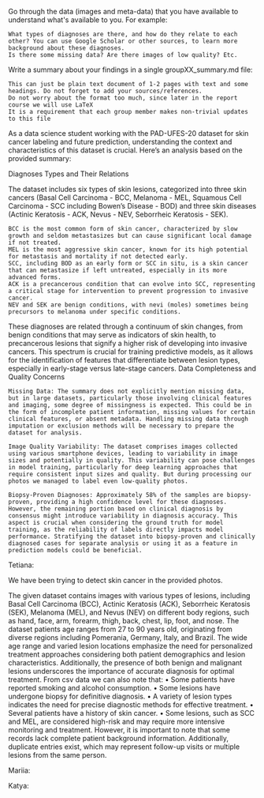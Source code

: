 Go through the data (images and meta-data) that you have available to understand what's available to you. For example:

    What types of diagnoses are there, and how do they relate to each other? You can use Google Scholar or other sources, to learn more background about these diagnoses.
    Is there some missing data? Are there images of low quality? Etc.

Write a summary about your findings in a single groupXX_summary.md file:

    This can just be plain text document of 1-2 pages with text and some headings. Do not forget to add your sources/references.
    Do not worry about the format too much, since later in the report course we will use LaTeX
    It is a requirement that each group member makes non-trivial updates to this file


As a data science student working with the PAD-UFES-20 dataset for skin cancer labeling and future prediction, understanding the context and characteristics of this dataset is crucial. Here’s an analysis based on the provided summary:

Diagnoses Types and Their Relations

The dataset includes six types of skin lesions, categorized into three skin cancers (Basal Cell Carcinoma - BCC, Melanoma - MEL, Squamous Cell Carcinoma - SCC including Bowen’s Disease - BOD) and three skin diseases (Actinic Keratosis - ACK, Nevus - NEV, Seborrheic Keratosis - SEK).

    BCC is the most common form of skin cancer, characterized by slow growth and seldom metastasizes but can cause significant local damage if not treated.
    MEL is the most aggressive skin cancer, known for its high potential for metastasis and mortality if not detected early.
    SCC, including BOD as an early form or SCC in situ, is a skin cancer that can metastasize if left untreated, especially in its more advanced forms.
    ACK is a precancerous condition that can evolve into SCC, representing a critical stage for intervention to prevent progression to invasive cancer.
    NEV and SEK are benign conditions, with nevi (moles) sometimes being precursors to melanoma under specific conditions.

These diagnoses are related through a continuum of skin changes, from benign conditions that may serve as indicators of skin health, to precancerous lesions that signify a higher risk of developing into invasive cancers. This spectrum is crucial for training predictive models, as it allows for the identification of features that differentiate between lesion types, especially in early-stage versus late-stage cancers.
Data Completeness and Quality Concerns

    Missing Data: The summary does not explicitly mention missing data, but in large datasets, particularly those involving clinical features and imaging, some degree of missingness is expected. This could be in the form of incomplete patient information, missing values for certain clinical features, or absent metadata. Handling missing data through imputation or exclusion methods will be necessary to prepare the dataset for analysis.

    Image Quality Variability: The dataset comprises images collected using various smartphone devices, leading to variability in image sizes and potentially in quality. This variability can pose challenges in model training, particularly for deep learning approaches that require consistent input sizes and quality. But during processing our photos we managed to label even low-quality photos.

    Biopsy-Proven Diagnoses: Approximately 58% of the samples are biopsy-proven, providing a high confidence level for these diagnoses. However, the remaining portion based on clinical diagnosis by consensus might introduce variability in diagnosis accuracy. This aspect is crucial when considering the ground truth for model training, as the reliability of labels directly impacts model performance. Stratifying the dataset into biopsy-proven and clinically diagnosed cases for separate analysis or using it as a feature in prediction models could be beneficial.


Tetiana:

We have been trying to detect skin cancer in the provided photos.

The given dataset contains images with various types of lesions, including Basal Cell Carcinoma (BCC), Actinic Keratosis (ACK), Seborrheic Keratosis (SEK), Melanoma (MEL), and Nevus (NEV) on different body regions, such as hand, face, arm, forearm, thigh, back, chest, lip, foot, and nose. 
The dataset patients age ranges from 27 to 90 years old, originating from diverse regions including Pomerania, Germany, Italy, and Brazil. The wide age range and varied lesion locations emphasize the need for personalized treatment approaches considering both patient demographics and lesion characteristics. Additionally, the presence of both benign and malignant lesions underscores the importance of accurate diagnosis for optimal treatment.
From csv data we can also note that:
•	Some patients have reported smoking and alcohol consumption. 
•	Some lesions have undergone biopsy for definitive diagnosis. 
•	A variety of lesion types indicates the need for precise diagnostic methods for effective treatment. 
•	Several patients have a history of skin cancer. 
•	Some lesions, such as SCC and MEL, are considered high-risk and may require more intensive monitoring and treatment.
However, it is important to note that some records lack complete patient background information. Additionally, duplicate entries exist, which may represent follow-up visits or multiple lesions from the same person.


Mariia:

Katya:

